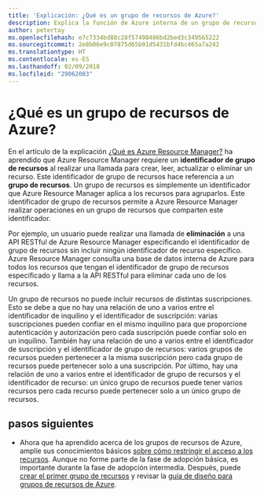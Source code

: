 ```yaml
---
title: 'Explicación: ¿Qué es un grupo de recursos de Azure?'
description: Explica la función de Azure interna de un grupo de recursos
author: petertay
ms.openlocfilehash: e7c7334bd88c28f57498486bd2bed3c349565222
ms.sourcegitcommit: 2e8b06e9c07875d65b91d5431bfd4bc465a7a242
ms.translationtype: HT
ms.contentlocale: es-ES
ms.lasthandoff: 02/09/2018
ms.locfileid: "29062083"
---
```

# <a name="what-is-an-azure-resource-group"></a>¿Qué es un grupo de recursos de Azure?

En el artículo de la explicación [¿Qué es Azure Resource Manager?](resource-manager-explainer.md) ha aprendido que Azure Resource Manager requiere un **identificador de grupo de recursos** al realizar una llamada para crear, leer, actualizar o eliminar un recurso. Este identificador de grupo de recursos hace referencia a un **grupo de recursos**. Un grupo de recursos es simplemente un identificador que Azure Resource Manager aplica a los recursos para agruparlos. Este identificador de grupo de recursos permite a Azure Resource Manager realizar operaciones en un grupo de recursos que comparten este identificador.

Por ejemplo, un usuario puede realizar una llamada de **eliminación** a una API RESTful de Azure Resource Manager especificando el identificador de grupo de recursos sin incluir ningún identificador de recurso específico. Azure Resource Manager consulta una base de datos interna de Azure para todos los recursos que tengan el identificador de grupo de recursos especificado y llama a la API RESTful para eliminar cada uno de los recursos.

Un grupo de recursos no puede incluir recursos de distintas suscripciones. Esto se debe a que no hay una relación de uno a varios entre el identificador de inquilino y el identificador de suscripción: varias suscripciones pueden confiar en el mismo inquilino para que proporcione autenticación y autorización pero cada suscripción puede confiar solo en un inquilino. También hay una relación de uno a varios entre el identificador de suscripción y el identificador de grupo de recursos: varios grupos de recursos pueden pertenecer a la misma suscripción pero cada grupo de recursos puede pertenecer solo a una suscripción. Por último, hay una relación de uno a varios entre el identificador de grupo de recursos y el identificador de recurso: un único grupo de recursos puede tener varios recursos pero cada recurso puede pertenecer solo a un único grupo de recursos.

## <a name="next-steps"></a>pasos siguientes

* Ahora que ha aprendido acerca de los grupos de recursos de Azure, amplíe sus conocimientos básicos [sobre cómo restringir el acceso a los recursos](/azure/active-directory/active-directory-understanding-resource-access?toc=/azure/architecture/cloud-adoption-guide/toc.json). Aunque no forme parte de la fase de adopción básica, es importante durante la fase de adopción intermedia. Después, puede [crear el primer grupo de recursos](/azure/azure-resource-manager/resource-group-portal?toc=/azure/architecture/cloud-adoption-guide/toc.json) y revisar la [guía de diseño para grupos de recursos de Azure](resource-group.md).
